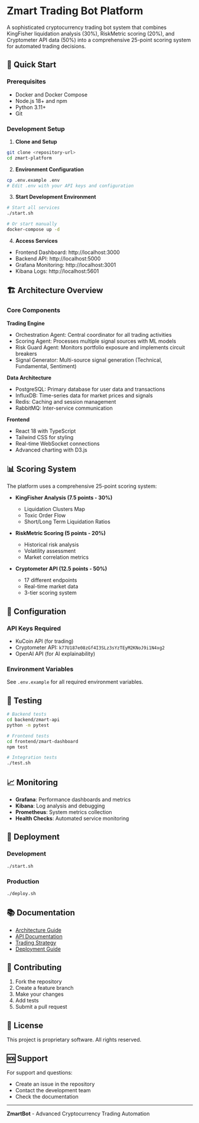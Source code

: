 # Zmart Trading Bot Platform

A sophisticated cryptocurrency trading bot system that combines KingFisher liquidation analysis (30%), RiskMetric scoring (20%), and Cryptometer API data (50%) into a comprehensive 25-point scoring system for automated trading decisions.

## 🚀 Quick Start

### Prerequisites
- Docker and Docker Compose
- Node.js 18+ and npm
- Python 3.11+
- Git

### Development Setup

1. **Clone and Setup**
```bash
git clone <repository-url>
cd zmart-platform
```

2. **Environment Configuration**
```bash
cp .env.example .env
# Edit .env with your API keys and configuration
```

3. **Start Development Environment**
```bash
# Start all services
./start.sh

# Or start manually
docker-compose up -d
```

4. **Access Services**
- Frontend Dashboard: http://localhost:3000
- Backend API: http://localhost:5000
- Grafana Monitoring: http://localhost:3001
- Kibana Logs: http://localhost:5601

## 🏗️ Architecture Overview

### Core Components

**Trading Engine**
- Orchestration Agent: Central coordinator for all trading activities
- Scoring Agent: Processes multiple signal sources with ML models
- Risk Guard Agent: Monitors portfolio exposure and implements circuit breakers
- Signal Generator: Multi-source signal generation (Technical, Fundamental, Sentiment)

**Data Architecture**
- PostgreSQL: Primary database for user data and transactions
- InfluxDB: Time-series data for market prices and signals
- Redis: Caching and session management
- RabbitMQ: Inter-service communication

**Frontend**
- React 18 with TypeScript
- Tailwind CSS for styling
- Real-time WebSocket connections
- Advanced charting with D3.js

## 📊 Scoring System

The platform uses a comprehensive 25-point scoring system:

- **KingFisher Analysis (7.5 points - 30%)**
  - Liquidation Clusters Map
  - Toxic Order Flow
  - Short/Long Term Liquidation Ratios

- **RiskMetric Scoring (5 points - 20%)**
  - Historical risk analysis
  - Volatility assessment
  - Market correlation metrics

- **Cryptometer API (12.5 points - 50%)**
  - 17 different endpoints
  - Real-time market data
  - 3-tier scoring system

## 🔧 Configuration

### API Keys Required
- KuCoin API (for trading)
- Cryptometer API: `k77U187e08zGf4I3SLz3sYzTEyM2KNoJ9i1N4xg2`
- OpenAI API (for AI explainability)

### Environment Variables
See `.env.example` for all required environment variables.

## 🧪 Testing

```bash
# Backend tests
cd backend/zmart-api
python -m pytest

# Frontend tests
cd frontend/zmart-dashboard
npm test

# Integration tests
./test.sh
```

## 📈 Monitoring

- **Grafana**: Performance dashboards and metrics
- **Kibana**: Log analysis and debugging
- **Prometheus**: System metrics collection
- **Health Checks**: Automated service monitoring

## 🚀 Deployment

### Development
```bash
./start.sh
```

### Production
```bash
./deploy.sh
```

## 📚 Documentation

- [Architecture Guide](docs/architecture.md)
- [API Documentation](docs/api.md)
- [Trading Strategy](docs/trading-strategy.md)
- [Deployment Guide](docs/deployment.md)

## 🤝 Contributing

1. Fork the repository
2. Create a feature branch
3. Make your changes
4. Add tests
5. Submit a pull request

## 📄 License

This project is proprietary software. All rights reserved.

## 🆘 Support

For support and questions:
- Create an issue in the repository
- Contact the development team
- Check the documentation

---

**ZmartBot** - Advanced Cryptocurrency Trading Automation 